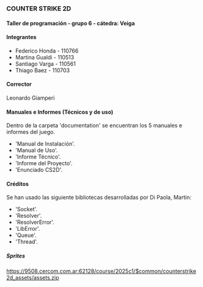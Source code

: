 ### COUNTER STRIKE 2D 

#### Taller de programación - grupo 6 - cátedra: Veiga

#### Integrantes

- Federico Honda - 110766
- Martina Gualdi - 110513
- Santiago Varga - 110561
- Thiago Baez - 110703

#### Corrector
Leonardo Giamperi

#### Manuales e Informes (Técnicos y de uso)
Dentro de la carpeta 'documentation' se encuentran los 5 manuales e informes del juego.

- 'Manual de Instalación'.
- 'Manual de Uso'.
- 'Informe Técnico'.
- 'Informe del Proyecto'.
- 'Enunciado CS2D'.

#### Créditos
Se han usado las siguiente bibliotecas desarrolladas por Di Paola, Martin:

- 'Socket'.
- 'Resolver'.
- 'ResolverError'.
- 'LibError'.
- 'Queue'.
- 'Thread'.

##### Sprites 
https://9508.cercom.com.ar:62128/course/2025c1/$common/counterstrike2d_assets/assets.zip 